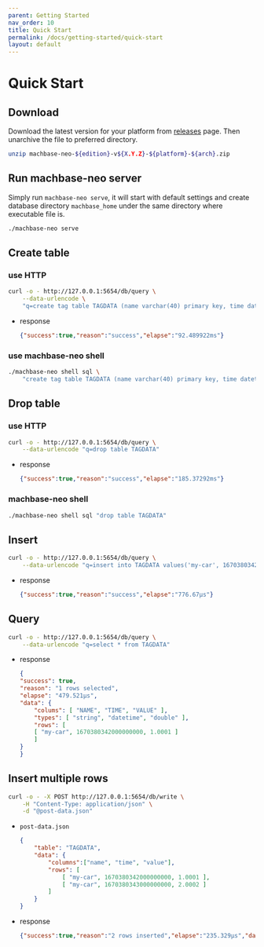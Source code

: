 ```yaml
---
parent: Getting Started
nav_order: 10
title: Quick Start
permalink: /docs/getting-started/quick-start
layout: default
---
```


# Quick Start

## Download

Download the latest version for your platform from [releases](/releases) page.
Then unarchive the file to preferred directory.

```sh
unzip machbase-neo-${edition}-v${X.Y.Z}-${platform}-${arch}.zip
```

## Run machbase-neo server

Simply run `machbase-neo serve`, it will start with default settings and create database directory `machbase_home` under the same directory where executable file is.

```sh 
./machbase-neo serve
```

## Create table

### use HTTP

```sh
curl -o - http://127.0.0.1:5654/db/query \
    --data-urlencode \
    "q=create tag table TAGDATA (name varchar(40) primary key, time datetime basetime, value double summarized)"
```

- response

    ```json
    {"success":true,"reason":"success","elapse":"92.489922ms"}
    ```

### use machbase-neo shell

```sh
./machbase-neo shell sql \
    "create tag table TAGDATA (name varchar(40) primary key, time datetime basetime, value double summarized)"
```

## Drop table

### use HTTP

```sh
curl -o - http://127.0.0.1:5654/db/query \
    --data-urlencode "q=drop table TAGDATA"
```

- response

    ```json
    {"success":true,"reason":"success","elapse":"185.37292ms"}
    ```

### machbase-neo shell

```sh
./machbase-neo shell sql "drop table TAGDATA"
```


## Insert

```sh
curl -o - http://127.0.0.1:5654/db/query \
    --data-urlencode "q=insert into TAGDATA values('my-car', 1670380342000000000, 1.0001)"
```

- response

    ```json
    {"success":true,"reason":"success","elapse":"776.67µs"}
    ```

## Query

```sh
curl -o - http://127.0.0.1:5654/db/query \
    --data-urlencode "q=select * from TAGDATA"
```

- response

    ```json
    {
    "success": true,
    "reason": "1 rows selected",
    "elapse": "479.521µs",
    "data": {
        "colums": [ "NAME", "TIME", "VALUE" ],
        "types": [ "string", "datetime", "double" ],
        "rows": [
        [ "my-car", 1670380342000000000, 1.0001 ]
        ]
    }
    }
    ```

## Insert multiple rows


```sh
curl -o - -X POST http://127.0.0.1:5654/db/write \
    -H "Content-Type: application/json" \
    -d "@post-data.json"
```

- `post-data.json`

    ```json
    {
        "table": "TAGDATA",
        "data": {
            "columns":["name", "time", "value"],
            "rows": [
                [ "my-car", 1670380342000000000, 1.0001 ],
                [ "my-car", 1670380343000000000, 2.0002 ]
            ]
        }
    }
    ```

- response

    ```json
    {"success":true,"reason":"2 rows inserted","elapse":"235.329µs","data":{"affectedRows":2}}
    ```